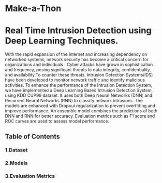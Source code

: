 # Make-a-Thon
# Real Time Intrusion Detection using Deep Learning Techniques.
With the rapid expansion of the internet and increasing dependency on networked systems, network security has become a critical concern for organizations and individuals . Cyber attacks have grown in sophistication and frequency, posing significant threats to data integrity, confidentiality, and availability.To counter these threats, Intrusion Detection Systems(IDS) have been developed to monitor network traffic and identify malicious activities.
To enhance the performance of the Intrusion Detection System, we have implemented a Deep Learning Based Intrusion Detection System, using KDD CUP99 dataset.
It uses both Deep Neural Networks (DNN) and Recurrent Neural Networks (RNN) to classify network intrusions. The models are enhanced with Dropout regularization to prevent overfitting and improve performance. An ensemble model combines the predictions of both DNN and RNN for better accuracy. Evaluation metrics such as F1 score and ROC curves are used to assess model performance.
## Table of Contents
### 1.Dataset
### 2.Models
### 3.Evaluation Metrics
